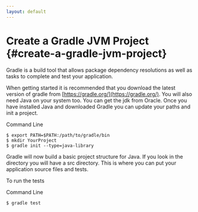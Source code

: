 ```yaml
---
layout: default
---
```

# Create a Gradle JVM Project {#create-a-gradle-jvm-project}

Gradle is a build tool that allows package dependency resolutions as well as tasks to complete and test your application.

When getting started it is recommended that you download the latest version of gradle from [https://gradle.org/](https://gradle.org/). You will also need Java on your system too. You can get the jdk from Oracle. Once you have installed Java and downloaded Gradle you can update your paths and init a project.

Command Line

```
$ export PATH=$PATH:/path/to/gradle/bin
$ mkdir YourProject
$ gradle init --type=java-library

```

Gradle will now build a basic project structure for Java. If you look in the directory you will have a src directory. This is where you can put your application source files and tests.

To run the tests

Command Line

```
$ gradle test
```



